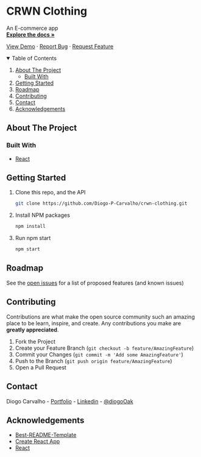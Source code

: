 # CRWN Clothing

An E-commerce app
<br>
<a href="https://github.com/Diogo-P-Carvalho/crwn-clothing/blob/main/README.md"><strong>Explore the docs »</strong></a>

<a href="">View Demo</a>
·
<a href="https://github.com/Diogo-P-Carvalho/crwn-clothing/issues">Report Bug</a>
·
<a href="https://github.com/Diogo-P-Carvalho/crwn-clothing/issues">Request Feature</a>

<!-- TABLE OF CONTENTS -->
<details open="open">
  <summary>Table of Contents</summary>
  <ol>
    <li>
      <a href="#about-the-project">About The Project</a>
      <ul>
        <li><a href="#built-with">Built With</a></li>
      </ul>
    </li>    
    <li>
      <a href="#getting-started">Getting Started</a>      
    </li>
    <li><a href="#roadmap">Roadmap</a></li>
    <li><a href="#contributing">Contributing</a></li>
    <li><a href="#contact">Contact</a></li>
    <li><a href="#acknowledgements">Acknowledgements</a></li>
  </ol>
</details>

<!-- ABOUT THE PROJECT -->

## About The Project

### Built With

-   [React](https://reactjs.org/)


<!-- GETTING STARTED -->

## Getting Started

1. Clone this repo, and the API
    ```sh
    git clone https://github.com/Diogo-P-Carvalho/crwn-clothing.git
    ```
2. Install NPM packages
    ```sh
    npm install
    ```
3. Run npm start
    ```sh
    npm start
    ```

<!-- ROADMAP -->

## Roadmap

See the [open issues](https://github.com/Diogo-P-Carvalho/crwn-clothing/issues) for a list of proposed features (and known issues)

<!-- CONTRIBUTING -->

## Contributing

Contributions are what make the open source community such an amazing place to be learn, inspire, and create. Any contributions you make are **greatly appreciated**.

1. Fork the Project
2. Create your Feature Branch (`git checkout -b feature/AmazingFeature`)
3. Commit your Changes (`git commit -m 'Add some AmazingFeature'`)
4. Push to the Branch (`git push origin feature/AmazingFeature`)
5. Open a Pull Request

<!--CONTACT -->

## Contact

Diogo Carvalho - [Portfolio](https://diogo-p-carvalho.github.io/portfolio/) - [Linkedin](www.linkedin.com/in/diogo-carvalho-83a96a14a) - [@diogoOak](https://twitter.com/diogoOak)

<!-- ACKNOWLEDGMENTS -->

## Acknowledgements

-   [Best-README-Template](https://github.com/othneildrew/Best-README-Template)
-   [Create React App](https://create-react-app.dev/)
-   [React](https://reactjs.org/)
